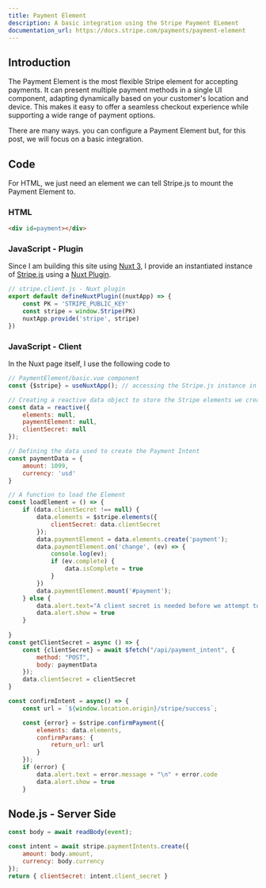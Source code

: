```yaml
---
title: Payment Element
description: A basic integration using the Stripe Payment ELement
documentation_url: https://docs.stripe.com/payments/payment-element
---
```


## Introduction
The Payment Element is the most flexible Stripe element for accepting payments. It can present multiple payment methods in a single UI component, adapting dynamically based on your customer's location and device. This makes it easy to offer a seamless checkout experience while supporting a wide range of payment options.

There are many ways. you can configure a Payment Element but, for this post, we will focus on a basic integration.

## Code

For HTML, we just need an element we can tell Stripe.js to mount the Payment Element to.  

### HTML
```html
<div id=payment></div>
```


### JavaScript - Plugin
Since I am building this site using [Nuxt 3](https://nuxt.com), I provide an instantiated instance of [Stripe.js](https://docs.stripe.com/js) using a [Nuxt Plugin](https://nuxt.com/docs/guide/directory-structure/plugins).

```javascript
// stripe.client.js - Nuxt plugin
export default defineNuxtPlugin((nuxtApp) => {
    const PK = 'STRIPE_PUBLIC_KEY'
    const stripe = window.Stripe(PK)
    nuxtApp.provide('stripe', stripe)
})
```

### JavaScript - Client

In the Nuxt page itself, I use the following code to 

```javascript
// PaymentElement/basic.vue component
const {$stripe} = useNuxtApp(); // accessing the Stripe.js instance in my component

// Creating a reactive data object to store the Stripe elements we create and client secret we will use to confirm the payment
const data = reactive({
    elements: null,
    paymentElement: null,
    clientSecret: null
});  

// Defining the data used to create the Payment Intent
const paymentData = {
    amount: 1099,
    currency: 'usd'
}

// A function to load the Element
const loadElement = () => {
    if (data.clientSecret !== null) {
        data.elements = $stripe.elements({
            clientSecret: data.clientSecret
        });
        data.paymentElement = data.elements.create('payment');
        data.paymentElement.on('change', (ev) => {
            console.log(ev);
            if (ev.complete) {
                data.isComplete = true
            }            
        })
        data.paymentElement.mount('#payment');    
    } else {
        data.alert.text="A client secret is needed before we attempt to load the Payment Element"
        data.alert.show = true
    }
    
}
const getClientSecret = async () => {
    const {clientSecret} = await $fetch("/api/payment_intent", {
        method: "POST",
        body: paymentData
    });
    data.clientSecret = clientSecret
} 

const confirmIntent = async() => {
    const url = `${window.location.origin}/stripe/success`;

    const {error} = $stripe.confirmPayment({
        elements: data.elements,
        confirmParams: {
            return_url: url
        }
    });
    if (error) {
        data.alert.text = error.message + "\n" + error.code
        data.alert.show = true
    }

```

## Node.js - Server Side

```javascript
const body = await readBody(event);

const intent = await stripe.paymentIntents.create({
    amount: body.amount,
    currency: body.currency
});
return { clientSecret: intent.client_secret }
```